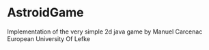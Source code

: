 # AstroidGame
Implementation of the very simple 2d java game  by Manuel Carcenac
<br/>
European University Of Lefke 
